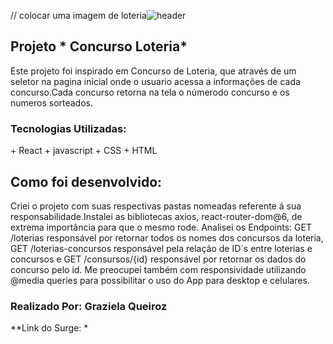 // colocar uma imagem de loteria![header]()

## Projeto * Concurso Loteria*

Este projeto foi inspirado em Concurso de Loteria, que através de um seletor na pagina inicial onde o usuario acessa a informações de cada concurso.Cada concurso retorna na tela o númerodo concurso e os numeros sorteados.

### Tecnologias Utilizadas:
<tr>
+ React
+ javascript
+ CSS
+ HTML

## Como foi desenvolvido:

Criei o projeto com suas respectivas pastas nomeadas referente á sua responsabilidade.Instalei as bibliotecas axios, react-router-dom@6, de extrema importância para que o mesmo rode.
Analisei os Endpoints: GET /loterias responsável por retornar todos os nomes dos concursos da loteria, GET /loterias-concursos responsável pela relação de ID´s entre loterias e concursos e
GET /consursos/{id} responsável por retornar os dados do concurso pelo id. Me preocupei também com responsividade utilizando @media queries para possibilitar o uso do App para desktop e celulares.


### Realizado Por: Graziela Queiroz
**Link do Surge: *
